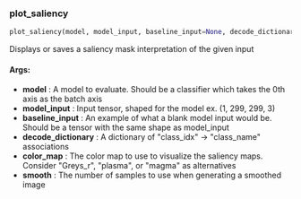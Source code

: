 

### plot_saliency
```python
plot_saliency(model, model_input, baseline_input=None, decode_dictionary=None, color_map='inferno', smooth=7)
```
Displays or saves a saliency mask interpretation of the given input

#### Args:

* **model** :  A model to evaluate. Should be a classifier which takes the 0th axis as the batch axis
* **model_input** :  Input tensor, shaped for the model ex. (1, 299, 299, 3)
* **baseline_input** :  An example of what a blank model input would be.                    Should be a tensor with the same shape as model_input
* **decode_dictionary** :  A dictionary of "class_idx" -> "class_name" associations
* **color_map** :  The color map to use to visualize the saliency maps.                    Consider "Greys_r", "plasma", or "magma" as alternatives
* **smooth** :  The number of samples to use when generating a smoothed image